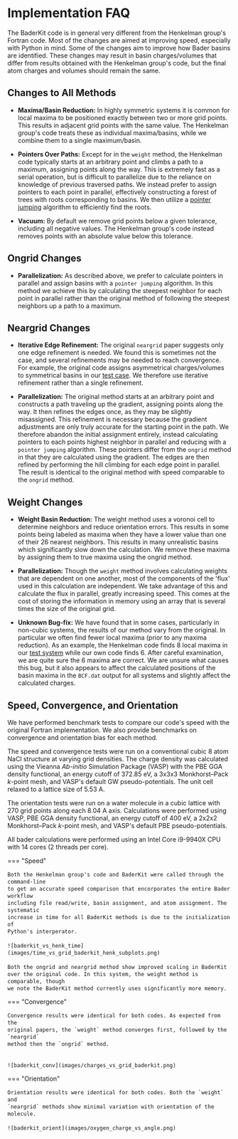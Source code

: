 # Implementation FAQ

The BaderKit code is in general very different from the Henkelman group's 
Fortran code. Most of the changes are aimed at improving speed, especially
with Python in mind. Some of the changes aim to improve how Bader basins are
identified. These changes may result in basin charges/volumes that differ from
results obtained with the Henkelman group's code, but the final atom charges
and volumes should remain the same.

## Changes to All Methods

- **Maxima/Basin Reduction:** In highly symmetric systems it is common for
local maxima to be positioned exactly between two or more grid points. This
results in adjacent grid points with the same value. The Henkelman group's code
treats these as individual maxima/basins, while we combine them to a single maximum/basin.

- **Pointers Over Paths:** Except for in the `weight` method, the Henkelman code
typically starts at an arbitrary point and climbs a path to a maximum, assigning
points along the way. This is extremely fast as a serial operation, but is difficult
to parallelize due to the reliance on knowledge of previous traversed paths. We
instead prefer to assign pointers to each point in parallel, effectively constructing a
forest of trees with roots corresponding to basins. We then utilize a [pointer jumping](https://en.wikipedia.org/wiki/Pointer_jumping)
algorithm to efficiently find the roots.

- **Vacuum:** By default we remove grid points below a given tolerance, including
all negative values. The Henkelman group's code instead removes points with an
absolute value below this tolerance.

## Ongrid Changes

- **Parallelization:** As described above, we prefer to calculate pointers in
parallel and assign basins with a `pointer jumping` algorithm. In this method
we achieve this by calculating the steepest neighbor for each point in parallel
rather than the original method of following the steepest neighbors up a path
to a maximum.

## Neargrid Changes

- **Iterative Edge Refinement:** The original `neargrid` paper suggests
only one edge refinement is needed. We found this is sometimes not the case, and
several refinements may be needed to reach convergence. For example, the original
code assigns asymmetrical charges/volumes to symmetrical basins in our [test case](https://github.com/SWeav02/baderkit/tree/main/src/baderkit/tests/test_files).
We therefore use iterative refinement rather than a single refinement.

- **Parallelization:** The original method starts at an arbitrary point and constructs
a path traveling up the gradient, assigning points along the way. It then refines
the edges once, as they may be slightly misassigned. This refinement is necessary
because the gradient adjustments are only truly accurate for the starting point
in the path. We therefore abandon the initial assignment entirely, instead calculating
pointers to each points highest neighbor in parallel and reducing with a `pointer jumping` algorithm. 
These pointers differ from the `ongrid` method in that they are calculated using 
the gradient. The edges are then refined by performing the hill climbing for each
edge point in parallel. The result is identical to the original method with speed
comparable to the `ongrid` method.

## Weight Changes

- **Weight Basin Reduction:** The weight method uses a voronoi cell to determine 
neighbors and reduce orientation errors. This results in some points being 
labeled as maxima when they have a lower value than one of their 26 nearest neighbors. 
This results in many unrealistic basins which significantly slow down the calculation.
We remove these maxima by assigning them to true maxima using the ongrid method.

- **Parallelization:** Though the `weight` method involves calculating weights
that are dependent on one another, most of the components of the 'flux' used in
this calculation are independent. We take advantage of this and calculate the 
flux in parallel, greatly increasing speed. This comes at the cost of storing the 
information in memory using an array that is several times the size of the 
original grid.

- **Unknown Bug-fix:** We have found that in some cases, particularly in non-cubic
systems, the results of our method vary from the original. In particular we often
find fewer local maxima (prior to any maxima reduction). As an example, the
Henkelman code finds 8 local maxima in our [test system](https://github.com/SWeav02/baderkit/tree/main/src/baderkit/tests/test_files)
while our own code finds 6. After
careful examination, we are quite sure the 6 maxima are correct. We are unsure
what causes this bug, but it also appears to affect the calculated positions of
the basin maxima in the `BCF.dat` output for all systems and slightly affect the
calculated charges.

## Speed, Convergence, and Orientation

We have performed benchmark tests to compare our code's speed with the original
Fortran implementation. We also provide benchmarks on convergence and orientation
bias for each method.

The speed and convergence tests were run on a conventional cubic 8 atom NaCl
structure at varying grid densities. The charge density was calculated using the
Vieanna *Ab-initio* Simulation Package (VASP) with the PBE GGA density functional, an energy
cutoff of 372.85 eV, a 3x3x3 Monkhorst–Pack *k*-point mesh, and VASP's default
GW pseudo-potentials. The unit cell relaxed to a lattice size of 5.53 A.

The orientation tests were run on a water molecule in a cubic lattice with 270 grid points 
along each 8.04 A axis. Calculations were performed
using VASP, PBE GGA density functional, an energy cutoff of 400 eV, a 2x2x2
Monkhorst–Pack *k*-point mesh, and VASP's default PBE pseudo-potentials.

All bader calculations were performed using an Intel Core i9-9940X CPU with
14 cores (2 threads per core).

=== "Speed"
    
    Both the Henkelman group's code and BaderKit were called through the command-line
    to get an accurate speed comparison that encorporates the entire Bader workflow
    including file read/write, basin assignment, and atom assignment. The systematic
    increase in time for all BaderKit methods is due to the initialization of
    Python's interperator.
    
    ![baderkit_vs_henk_time](images/time_vs_grid_baderkit_henk_subplots.png)
    
    Both the ongrid and neargrid method show improved scaling in BaderKit
    over the original code. In this system, the weight method is comparable, though
    we note the BaderKit method currently uses significantly more memory.
    
=== "Convergence"

    Convergence results were identical for both codes. As expected from the
    original papers, the `weight` method converges first, followed by the `neargrid`
    method then the `ongrid` method.
    
    
    ![baderkit_conv](images/charges_vs_grid_baderkit.png)
    
=== "Orientation"
    
    Orientation results were identical for both codes. Both the `weight` and
    `neargrid` methods show minimal variation with orientation of the molecule.
    
    ![baderkit_orient](images/oxygen_charge_vs_angle.png)
